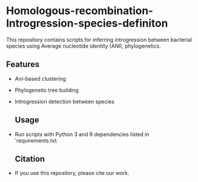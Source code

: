 # Homologous-recombination-Introgression-species-definiton
This repository contains scripts for inferring introgression between bacterial species using Average nucleotide identity (ANI), phylogenetics.

## Features
- Ani-based clustering
- Phylogenetic tree building
- Introgression detection between species

   ## Usage
- Run scripts with Python 3 and R dependencies listed in 'requirements.txt.

  ## Citation
- If you use this repository, please cite our work.
